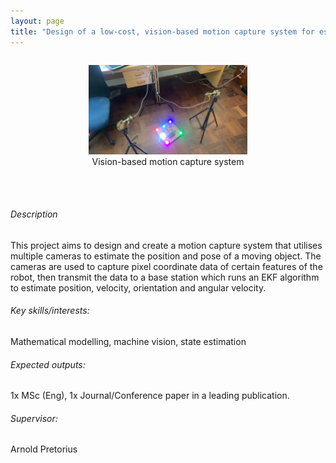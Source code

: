 ```yaml
---
layout: page
title: "Design of a low-cost, vision-based motion capture system for estimating the pose of rigid-body platforms"
---
```

<!-- add image here -->
<div style="display: flex; justify-content: center;">
  <figure style="text-align: center;">
    <img src="/projects/motion-capture/motion-capture.jpeg" alt="Vision-based motion capture system" width="60%">
    <figcaption>Vision-based motion capture system</figcaption>
  </figure>
</div>
<!-- Space after image -->
<br><br>

<!-- Body-->
###### Description

This project aims to design and create a motion capture system that utilises multiple cameras to estimate the position and pose of a moving object. The cameras are used to capture pixel coordinate data of certain features of the robot, then transmit the data to a base station which runs an EKF algorithm to estimate position, velocity, orientation and angular velocity.

###### Key skills/interests:

Mathematical modelling, machine vision, state estimation

###### Expected outputs:

1x MSc (Eng), 1x Journal/Conference paper in a leading publication.

###### Supervisor: 

Arnold Pretorius 
